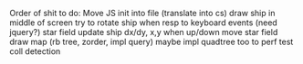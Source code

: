 Order of shit to do:
Move JS init into file (translate into cs)
draw ship in middle of screen
try to rotate ship when resp to keyboard events (need jquery?)
star field
update ship dx/dy, x,y when up/down
move star field
draw map (rb tree, zorder, impl query)
maybe impl quadtree too to perf test
coll detection